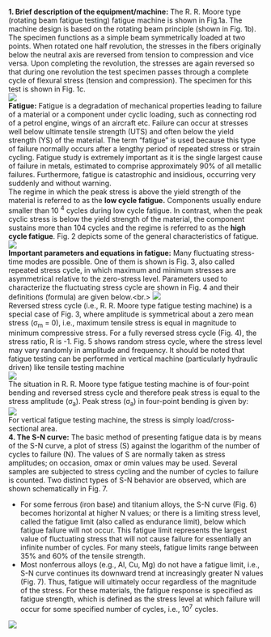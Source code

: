 <b>1. Brief description of the equipment/machine:</b> The R. R. Moore type (rotating beam fatigue testing) fatigue machine is shown in Fig.1a. The machine design is based on the rotating beam principle (shown in Fig. 1b). The specimen functions as a simple beam symmetrically loaded at two points. When rotated one half revolution, the stresses in the fibers originally below the neutral axis are reversed from tension to compression and vice versa. Upon completing the revolution, the stresses are again reversed so that during one revolution the test specimen passes through a complete cycle of flexural stress (tension and compression). The specimen for this test is shown in Fig. 1c. <br>
<image src="images/image1.png"><br>
<b>Fatigue:</b> Fatigue is a degradation of mechanical properties leading to failure of a material or a component under cyclic loading, such as connecting rod of a petrol engine, wings of an aircraft etc. Failure can occur at stresses well below ultimate tensile strength (UTS) and often below the yield strength (YS) of the material. The term “fatigue” is used because this type of failure normally occurs after a lengthy period of repeated stress or strain cycling. Fatigue study is extremely important as it is the single largest cause of failure in metals, estimated to comprise approximately 90% of all metallic failures. Furthermore, fatigue is catastrophic and insidious, occurring very suddenly and without warning.<br> 
The regime in which the peak stress is above the yield strength of the material is referred to as the <b>low cycle fatigue.</b> Components usually endure  smaller than 10 <sup>4</sup> cycles during low cycle fatigue. In contrast, when the peak cyclic stress is below the yield strength of the material, the component sustains more than 104 cycles and the regime is referred to as the <b>high cycle fatigue</b>. Fig. 2 depicts some of the general characteristics of fatigue. <br>
<image src="images/image2.png"><br>
<b>Important parameters and equations in fatigue:</b> Many fluctuating stress-time modes are possible. One of them is shown is Fig. 3, also called repeated stress cycle, in which maximum and minimum stresses are asymmetrical relative to the zero-stress level. Parameters used to characterize the fluctuating stress cycle are shown in Fig. 4 and their definitions (formula) are given below.<br.> 
<image src="images/image3.png"><br>
Reversed stress cycle (i.e., R. R. Moore type fatigue testing machine) is a special case of Fig. 3, where amplitude is symmetrical about a zero mean stress (σ<sub>m</sub> = 0), i.e., maximum tensile stress is equal in magnitude to minimum compressive stress. For a fully reversed stress cycle (Fig. 4), the stress ratio, R is -1. Fig. 5 shows random stress cycle, where the stress level may vary randomly in amplitude and frequency. It should be noted that fatigue testing can be performed in vertical machine (particularly hydraulic driven) like tensile testing machine<br>
<image src="images/image4.png"><br>
The situation in R. R. Moore type fatigue testing machine is of four-point bending and reversed stress cycle and therefore peak stress is equal to the stress amplitude (σ<sub>a</sub>). Peak stress (σ<sub>a</sub>) in four-point bending is given by:<br>
<image src="images/image5.png"><br>
For vertical fatigue testing machine, the stress is simply load/cross-sectional area.<br>
<b>4. The S-N curve:</b> The basic method of presenting fatigue data is by means of the S-N curve, a plot of stress (S) against the logarithm of the number of cycles to failure (N). The values of S are normally taken as stress amplitudes; on occasion, σmax or σmin values may be used. Several samples are subjected to stress cycling and the number of cycles to failure is counted. 
Two distinct types of S-N behavior are observed, which are shown schematically in Fig. 7. <br>
*	For some ferrous (iron base) and titanium alloys, the S-N curve (Fig. 6) becomes horizontal at higher N values; or there is a limiting stress level, called the fatigue limit (also called as endurance limit), below which fatigue failure will not occur. This fatigue limit represents the largest value of fluctuating stress that will not cause failure for essentially an infinite number of cycles. For many steels, fatigue limits range between 35% and 60% of the tensile strength.<br>
*	Most nonferrous alloys (e.g., Al, Cu, Mg) do not have a fatigue limit, i.e., S-N curve continues its downward trend at increasingly greater N values (Fig. 7). Thus, fatigue will ultimately occur regardless of the magnitude of the stress. For these materials, the fatigue response is specified as fatigue strength, which is defined as the stress level at which failure will occur for some specified number of cycles, i.e., 10<sup>7</sup> cycles.<br>
<image src="images/image6.png">

